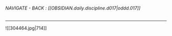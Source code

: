 
###### NAVIGATE - BACK : [[OBSIDIAN.daily.discipline.d017|oddd.017]]
-----



![[304464.jpg|714]]









